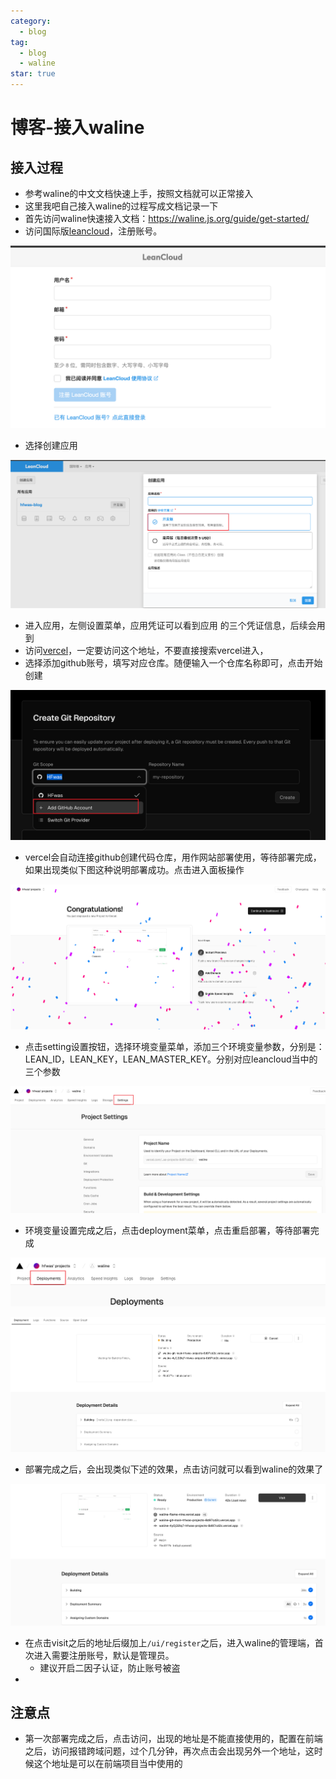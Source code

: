```yaml
---
category:
  - blog
tag:
  - blog
  - waline
star: true
---
```


# 博客-接入waline

## 接入过程

- 参考waline的中文文档快速上手，按照文档就可以正常接入
- 这里我吧自己接入waline的过程写成文档记录一下
- 首先访问waline快速接入文档：https://waline.js.org/guide/get-started/
- 访问国际版[leancloud](https://console.leancloud.app/register)，注册账号。

![image-20240404213730035](images/image-20240404213730035.png)

- 选择创建应用

![image-20240404213823567](images/image-20240404213823567.png)

- 进入应用，左侧设置菜单，应用凭证可以看到应用 的三个凭证信息，后续会用到
- 访问[vercel](https://vercel.com/new/clone?repository-url=https%3A%2F%2Fgithub.com%2Fwalinejs%2Fwaline%2Ftree%2Fmain%2Fexample)，一定要访问这个地址，不要直接搜索vercel进入，
- 选择添加github账号，填写对应仓库。随便输入一个仓库名称即可，点击开始创建

![image-20240404214046065](images/image-20240404214046065.png)

- vercel会自动连接github创建代码仓库，用作网站部署使用，等待部署完成，如果出现类似下图这种说明部署成功。点击进入面板操作

![image-20240404182301176](images/image-20240404182301176.png)

- 点击setting设置按钮，选择环境变量菜单，添加三个环境变量参数，分别是：LEAN_ID，LEAN_KEY，LEAN_MASTER_KEY。分别对应leancloud当中的三个参数

![image-20240404182340128](images/image-20240404182340128.png)

- 环境变量设置完成之后，点击deployment菜单，点击重启部署，等待部署完成

![image-20240404182526781](images/image-20240404182526781.png)









![image-20240404182615769](images/image-20240404182615769.png)

- 部署完成之后，会出现类似下述的效果，点击访问就可以看到waline的效果了

![image-20240404182752091](images/image-20240404182752091.png)

- 在点击visit之后的地址后缀加上`/ui/register`之后，进入waline的管理端，首次进入需要注册账号，默认是管理员。
  - 建议开启二因子认证，防止账号被盗
- 

## 注意点

- 第一次部署完成之后，点击访问，出现的地址是不能直接使用的，配置在前端之后，访问报错跨域问题，过个几分钟，再次点击会出现另外一个地址，这时候这个地址是可以在前端项目当中使用的
